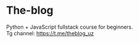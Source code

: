 # The-blog
Python + JavaScript fullstack course for beginners.<br>
Tg channel: https://t.me/theblog_uz
